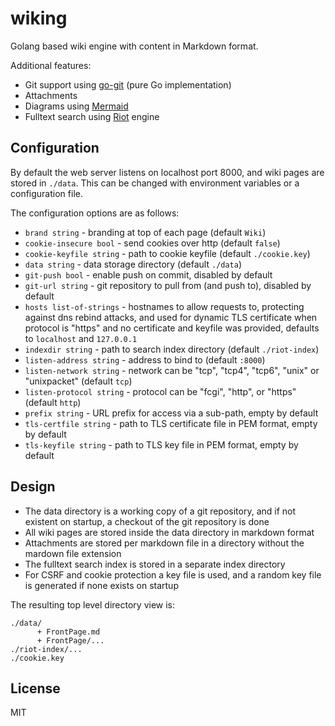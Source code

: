 # wiking

Golang based wiki engine with content in Markdown format.

Additional features:

 - Git support using [go-git](https://github.com/go-git/go-git) (pure Go implementation)
 - Attachments
 - Diagrams using [Mermaid](https://mermaid-js.github.io/mermaid/)
 - Fulltext search using [Riot](https://github.com/go-ego/riot) engine

## Configuration

By default the web server listens on localhost port 8000, and wiki pages are stored in `./data`.
This can be changed with environment variables or a configuration file.

The configuration options are as follows:

 * `brand string` - branding at top of each page (default `Wiki`)
 * `cookie-insecure bool` - send cookies over http (default `false`)
 * `cookie-keyfile string` - path to cookie keyfile (default `./cookie.key`)
 * `data string` - data storage directory (default `./data`)
 * `git-push bool` - enable push on commit, disabled by default
 * `git-url string` - git repository to pull from (and push to), disabled by default
 * `hosts list-of-strings` - hostnames to allow requests to, protecting against dns rebind attacks, and used for dynamic TLS certificate when protocol is "https" and no certificate and keyfile was provided, defaults to `localhost` and `127.0.0.1`
 * `indexdir string` - path to search index directory (default `./riot-index`)
 * `listen-address string` - address to bind to (default `:8000`)
 * `listen-network string` - network can be "tcp", "tcp4", "tcp6", "unix" or "unixpacket" (default `tcp`)
 * `listen-protocol string` - protocol can be "fcgi", "http", or "https" (default `http`)
 * `prefix string` - URL prefix for access via a sub-path, empty by default
 * `tls-certfile string` - path to TLS certificate file in PEM format, empty by default
 * `tls-keyfile string` - path to TLS key file in PEM format, empty by default

## Design

 - The data directory is a working copy of a git repository, and if not existent on startup, a checkout of the git repository is done
 - All wiki pages are stored inside the data directory in markdown format
 - Attachments are stored per markdown file in a directory without the mardown file extension
 - The fulltext search index is stored in a separate index directory
 - For CSRF and cookie protection a key file is used, and a random key file is generated if none exists on startup

The resulting top level directory view is:
```
./data/
      + FrontPage.md
      + FrontPage/...
./riot-index/...
./cookie.key
```

## License

MIT
